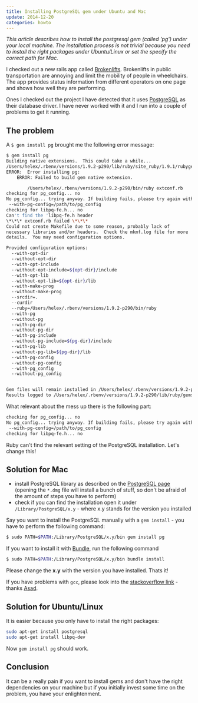 ```yaml
---
title: Installing PostgreSQL gem under Ubuntu and Mac
update: 2014-12-20
categories: howto
---
```


*This article describes how to install the postgresql gem (called 'pg') under your local machine.  The installation process is not trivial because you need to install the right packages under Ubuntu/Linux or set the specify the correct path for Mac.*


I checked out a new rails app called [Brokenlifts](https://github.com/sozialhelden/brokenlift). Brokenlifts in public transportation are annoying and limit the mobility of people in wheelchairs. The app provides status information from different operators on one page and shows how well they are performing.


Ones I checked out the project I have detected that it uses [PostgreSQL](http://www.rhok.org/node/20654) as their database driver. I have never worked with it and I run into a couple of problems to get it running.


## The problem

A `$ gem install pg` brought me the following error message:


```bash
$ gem install pg
Building native extensions.  This could take a while...
/Users/helex/.rbenv/versions/1.9.2-p290/lib/ruby/site_ruby/1.9.1/rubygems/ext/builder.rb:48: warning: Insecure world writable dir /Users/helex/bin in PATH, mode 040777
ERROR:  Error installing pg:
	ERROR: Failed to build gem native extension.

        /Users/helex/.rbenv/versions/1.9.2-p290/bin/ruby extconf.rb
checking for pg_config... no
No pg_config... trying anyway. If building fails, please try again with
 --with-pg-config=/path/to/pg_config
checking for libpq-fe.h... no
Can't find the 'libpq-fe.h header
\*\*\* extconf.rb failed \*\*\*
Could not create Makefile due to some reason, probably lack of
necessary libraries and/or headers.  Check the mkmf.log file for more
details.  You may need configuration options.

Provided configuration options:
  --with-opt-dir
  --without-opt-dir
  --with-opt-include
  --without-opt-include=${opt-dir}/include
  --with-opt-lib
  --without-opt-lib=${opt-dir}/lib
  --with-make-prog
  --without-make-prog
  --srcdir=.
  --curdir
  --ruby=/Users/helex/.rbenv/versions/1.9.2-p290/bin/ruby
  --with-pg
  --without-pg
  --with-pg-dir
  --without-pg-dir
  --with-pg-include
  --without-pg-include=${pg-dir}/include
  --with-pg-lib
  --without-pg-lib=${pg-dir}/lib
  --with-pg-config
  --without-pg-config
  --with-pg_config
  --without-pg_config


Gem files will remain installed in /Users/helex/.rbenv/versions/1.9.2-p290/lib/ruby/gems/1.9.1/gems/pg-0.13.2 for inspection.
Results logged to /Users/helex/.rbenv/versions/1.9.2-p290/lib/ruby/gems/1.9.1/gems/pg-0.13.2/ext/gem_make.out
```


What relevant about the mess up there is the following part:


```bash
checking for pg_config... no
No pg_config... trying anyway. If building fails, please try again with
 --with-pg-config=/path/to/pg_config
checking for libpq-fe.h... no
```


Ruby can't find the relevant setting of the PostgreSQL installation. Let's change this!


## Solution for Mac

- install PostgreSQL library as described on the [PostgreSQL page](http://www.postgresql.org/download/macosx/) (opening the `*.dmg` file will install a bunch of stuff, so don't be afraid of the amount of steps you have to perform)
- check if you can find the installation open it under `/Library/PostgreSQL/x.y` - where x.y stands for the version you installed


Say you want to install the PostgreSQL manually with a `gem install` - you have to perform the following command:


```bash
$ sudo PATH=$PATH:/Library/PostgreSQL/x.y/bin gem install pg
```


If you want to install it with [Bundle](http://gembundler.com/), run the following command


```bash
$ sudo PATH=$PATH:/Library/PostgreSQL/x.y/bin bundle install
```


Please change the **x.y** with the version you have installed. Thats it!


If you have problems with `gcc`, please look into the [stackoverflow link](http://stackoverflow.com/questions/26486163/gcc-4-9-1-in-os-x-yosemite-gcc-warning-couldn-t-understand-kern-osversion-1/26609483#26609483 "stackoverflow link") - thanks [Asad](https://disqus.com/by/AsadAkbar/ "Asad").


## Solution for Ubuntu/Linux

It is easier because you only have to install the right packages:


```bash
sudo apt-get install postgresql
sudo apt-get install libpq-dev
```


Now `gem install pg` should work.


## Conclusion

It can be a really pain if you want to install gems and don't have the right dependencies on your machine but if you initially invest some time on the problem, you have your enlightenment.

